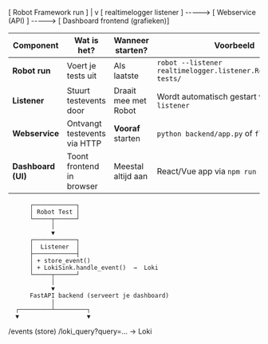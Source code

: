 [ Robot Framework run ]
        |
        v
[ realtimelogger listener ] -----> [ Webservice (API) ] -----> [ Dashboard frontend (grafieken)]


| Component          | Wat is het?                  | Wanneer starten?     | Voorbeeld                                                        |
| ------------------ | ---------------------------- | -------------------- | ---------------------------------------------------------------- |
| **Robot run**      | Voert je tests uit           | Als laatste          | `robot --listener realtimelogger.listener.RealTimeLogger tests/` |
| **Listener**       | Stuurt testevents door       | Draait mee met Robot | Wordt automatisch gestart via `--listener`                       |
| **Webservice**     | Ontvangt testevents via HTTP | **Vooraf** starten   | `python backend/app.py` of `flask run`                           |
| **Dashboard (UI)** | Toont frontend in browser    | Meestal altijd aan   | React/Vue app via `npm run dev`                                  |



          ┌────────────┐
          │ Robot Test │
          └─────┬──────┘
                │
                ▼
          ┌────────────┐
          │  Listener  │
          ├────────────┤
          │ + store_event()
          │ + LokiSink.handle_event()  →  Loki
          └─────┬──────┘
                │
                ▼
          FastAPI backend (serveert je dashboard)
                │
      ┌─────────┴─────────┐
      ▼                   ▼
 /events (store)   /loki_query?query=... → Loki